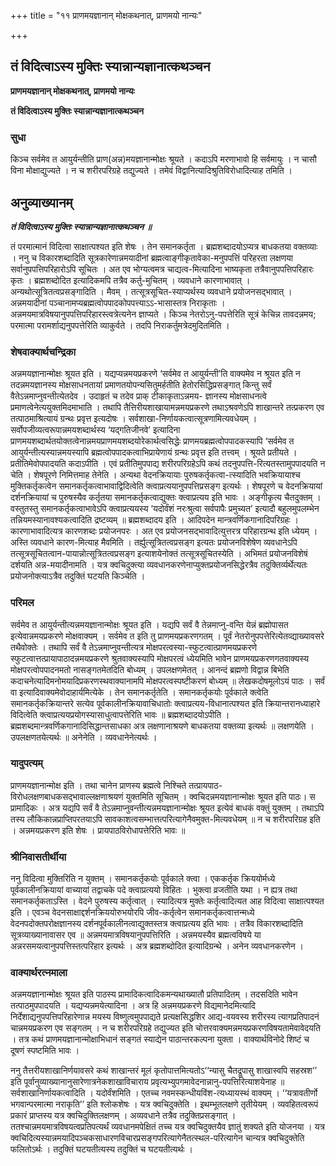 +++
title = "११ प्राणमयज्ञानान् मोक्षकथनात्, प्राणमयो नान्यः"

+++


## तं विदित्वाऽस्य मुक्तिः स्यान्नान्यज्ञानात्कथञ्चन

**प्राणमयज्ञानान् मोक्षकथनात्, प्राणमयो नान्यः**

**तं विदित्वाऽस्य मुक्तिः स्यान्नान्यज्ञानात्कथञ्चन**

### **सुधा**

किञ्च सर्वमेव त आयुर्यन्तीति प्राण(अन्न)मयज्ञानान्मोक्षः श्रूयते । कदाऽपि मरणाभावो हि सर्वमायुः । न चासौ विना मोक्षाद्युज्यते । न च शरीरपरिग्रहे तद्युज्यते । तमेवं विद्वानित्यादिश्रुतिविरोधादित्याह तमिति ।

## **अनुव्याख्यानम्**

***तं विदित्वाऽस्य मुक्तिः स्यान्नान्यज्ञानात्कथञ्चन ॥***

तं परमात्मानं विदित्वा साक्षात्पश्यत इति शेषः । तेन समानकर्तृता । ब्रह्मशब्दादयोऽप्यत्र बाधकतया वक्तव्याः । ननु च विकारशब्दादिति सूत्रकारेणान्नमयादीनां ब्रह्मत्वाङ्गीकृतावेका-मनुपपत्तिं परिहरता लक्षणया सर्वानुपपत्तिपरिहारोऽपि सूचितः । अत एव भोग्यत्वमत्र चाद्यत्व-मित्यादिना भाष्यकृता तत्रैवानुपपत्तिपरिहारः कृतः । ब्रह्मशब्दोदित इत्यादिकमपि तत्रैव कर्तु-मुचितम् । व्यवधाने कारणाभावात् । अन्यथोत्सूत्रितत्वप्रसङ्गादिति । मैवम् । तत्सूत्रसूचित-स्याप्यर्थस्य व्यवधाने प्रयोजनसद्भावात् । अन्नमयादीनां पञ्चानामप्यब्रह्मत्वोपपादकोपपत्त्याऽऽ-भासास्तत्र निराकृताः । अन्नमयमात्रविषयानुपपत्तिपरिहारस्त्वत्रेत्यनेन ज्ञाप्यते । किञ्च नेतरोऽनु-पपत्तेरिति सूत्रं केचिन्न तावदन्नमय; परमात्मा परामर्शाद्यनुपपत्तेरिति व्याकुर्वते । तदपि निराकर्तुमत्रेदमुदितमिति ।

### **शेषवाक्यार्थचन्द्रिका**

अन्नमयज्ञानान्मोक्षः श्रूयत इति । यद्यप्यन्नमयप्रकरणे ‘सर्वमेव त आयुर्यन्ती’ति वाक्यमेव न श्रूयत इति न तदन्नमयज्ञानस्य मोक्षसाधनतायां प्रमाणतयोपन्यसितुमर्हतीति हेतोरसिद्धिप्रसङ्गात् किन्तु सर्वं वैतेऽन्नमाप्नुवन्तीत्येतदेव । उदाहृतं च तदेव प्राक् टीकाकृताऽन्नमय- ज्ञानस्य मोक्षसाधनत्वे प्रमाणत्वेनेत्ययुक्तमिदमाभाति । तथापि तैत्तिरीयशाखायामन्नमयप्रकरणे तथाऽश्रवणेऽपि शाखान्तरे तत्प्रकरण एव तत्पाठमाश्रित्यायं ग्रन्थः प्रवृत्त इत्यदोषः । सर्वशाखा-निर्णायकत्वात्सूत्रणामित्यवधेयम् । सर्वोपजीव्यत्वरूपान्नमयशब्दार्थस्य ‘यद्गतिजीनवे’ इत्यादिना प्राणमयशब्दार्थतयोक्तत्वेनान्नमयप्राणमयशब्दयोरेकार्थत्वसिद्धेः प्राणमयब्रह्मत्वोपपादकस्यापि ‘सर्वमेव त आयुर्यन्तीत्यस्यान्नमयस्यापि ब्रह्मत्वोपपादकत्वाभिप्रायेणायं ग्रन्थः प्रवृत्त इति तत्त्वम् । श्रूयते प्रतीयते । प्रतीतिमेवोपपादयति कदाऽपीति । एवं प्रतीतिमुपपाद्य शरीरपरिग्रहेऽपि कथं तदनुपपत्ति-रित्यतस्तामुपपादयति न चेति । शेषपूरणे निमित्तमाह तेनेति । अन्यथा वेदनक्रियायाः पुरुषकर्तृकत्वा-त्स्यादिति भवक्रियायाश्च मुक्तिकर्तृकत्वेन समानकर्तृकत्वाभावाद्विदित्वेति क्त्वाप्रत्ययानुपपत्तिप्रसङ्ग इत्यर्थः । शेषपूरणे च वेदनक्रियायां दर्शनक्रियायां च पुरुषस्यैव कर्तृतया समानकर्तृकत्वाद्युक्तः क्त्वाप्रत्यय इति भावः । अङ्गीकृत्य चैतदुक्तम् । वस्तुतस्तु समानकर्तृकत्वाभावेऽपि क्त्वाप्रत्ययस्य ‘यदोर्वंशं नरःश्रुत्वा सर्वपापैः प्रमुच्यत’ इत्यादौ बहुलमुपलम्भेन तन्नियमस्यानावश्यकत्वादिति द्रष्टव्यम् ॥ ब्रह्मशब्दादय इति । आदिपदेन मान्त्रवर्णिकगानादिपरिग्रहः । कारणाभावादित्यत्र कारणशब्दः प्रयोजनपरः । अत एव प्रयोजनसद्भावादित्युत्तरत्र परिहारग्रन्थ इति ध्येयम् । अस्ति व्यवधाने कारण-मित्याह मैवमिति । तर्ह्युत्सूत्रितत्वप्रसङ्ग इत्यतः प्रयोजनविशेषेण व्यवधानेऽपि तत्सूत्रसूचितत्वान-पायान्नोत्सूत्रितत्वप्रसङ्ग इत्याशयेनोक्तं तत्सूत्रसूचितस्येति । अभिमतं प्रयोजनविशेषं दर्शयति अन्न-मयादीनामति । यत्र क्वचिदुक्त्या व्यवधानकरणेनाप्युक्तप्रयोजनसिद्धेरत्रैव तदुक्तिर्व्यर्थेत्यतः प्रयोजनोक्त्याऽत्रैव तदुक्तिं घटयति किञ्चेति ।

### **परिमल**

सर्वमेव त आयुर्यन्तीत्यन्नमयज्ञानान्मोक्षः श्रूयत इति । यद्यपि सर्वं वै तेन्नमाप्नु-वन्ति येन्नं ब्रह्मोपासत इत्येवान्नमयप्रकरणे मोक्षवाक्यम् । सर्वमेव त इति तु प्राणमयप्रकरणगतम् । पूर्वं नेतरोनुपपत्तेरित्येतव्द्याख्यावसरे तथैवोक्तेः । तथापि सर्वं वै तेऽन्नमाप्नुवन्तीत्यत्र मोक्षपरत्वस्या-स्फुटत्वात्प्राणमयप्रकरणे स्फुटत्वात्तत्प्रायापाठादन्नमयप्रकरणे श्रुतवाक्यस्यापि मोक्षपरत्वं ध्येयमिति भावेन प्राणमयप्रकरणगतवाक्यस्य मोक्षपरत्वोपपादनमतो नासङ्गतमेतदिति बोध्यम् । उपलक्षणमेतत् । आनन्दं ब्रह्मणो विद्वान्न बिभेति कदाचनेत्यादिमनोमयादिप्रकरणस्थवाक्यानामपि मोक्षपरत्वस्पष्टीकरणं बोध्यम् ॥ लेखकदोषमूलोऽयं पाठः । सर्वं वा इत्यादिवाक्यमेवोदाहार्यमित्येके । तेन समानकर्तृतेति । समानकर्तृकयोः पूर्वकाले क्त्वेति समानकर्तृकक्रियान्तरे सत्येव पूर्वकालीनक्रियावाचिधातोः क्त्वाप्रत्यय-विधानात्पश्यत इति क्रियान्तरानध्याहारे विदित्वेति क्त्वाप्रत्ययप्रयोगस्यासाधुत्वापत्तेरिति भावः ॥ ब्रह्मशब्दादयोऽपीति । ब्रह्मशब्दमान्त्रवर्णिकगानादिसिद्धान्तसाधका अत्र लक्षणानाश्रयणे बाधकतया वक्तव्या इत्यर्थः ॥ लक्षणयेति । उपलक्षणतयेत्यर्थः ॥ अनेनेति । व्यवधानेनेत्यर्थः ।

### **यादुपत्यम्**

प्राणमयज्ञानान्मोक्ष इति । तथा चानेन प्राणस्य ब्रह्मत्वे निश्चिते तत्प्रायपाठ-विरोधलक्षणबाधकसद्भावाल्लक्षणाश्रयणं युक्तमिति सूचितम् । क्वचिदन्नमयज्ञानान्मोक्षः श्रूयत इति पाठः। स प्रामादिकः । अत्र यद्यपि सर्वं वै तेऽन्नमाप्नुवन्तीत्यन्नमयज्ञानान्मोक्षः श्रूयत इत्येवं बाधकं वक्तुं युक्तम् । तथाऽपि तस्य लौकिकान्नप्राप्तिपरतयाऽपि सावकाशत्वसम्भात्तत्परित्यागेनैवमुक्त-मित्यवधेयम् ॥ न च शरीरपरिग्रह इति । अन्नमयप्रकरण इति शेषः । प्रायपाठविरोधापत्तेरिति भावः ॥

### **श्रीनिवासतीर्थीया**

ननु विदित्वा मुक्तिरिति न युक्तम् । समानकर्तृकयोः पूर्वकाले क्त्वा । एककर्तृक क्रिययोर्मध्ये पूर्वकालीनक्रियायां वाच्यायां तद्वाचके पदे क्त्वाप्रत्ययो विहितः । भुक्त्वा व्रजतीति यथा । न ह्यत्र तथा समानकर्तृकताऽस्ति । वेदने पुरुषस्य कर्तृत्वात् । स्यादित्यत्र मुक्तेः कर्तृत्वादित्यत आह विदित्वा साक्षात्पश्यत इति । एवञ्च वेदनसाक्षाद्दर्शनक्रिययोरुभयोरपि जीव-कर्तृत्वेन समानकर्तृकत्वात्तन्मध्ये वेदनपदोक्तपरोक्षज्ञानस्य दर्शनपूर्वकालीनत्वाद्युक्तस्तत्र क्त्वाप्रत्यय इति भावः । तत्रैव विकारशब्दादिति सूत्रव्याख्यानावासर एव ॥ अन्नमयमात्रविषयानुपपत्तिरिति । अन्नमयस्यैव ब्रह्मत्वविषये या अन्नरसमयत्वानुपपत्तिस्तत्परिहार इत्यर्थः । अत्र ब्रह्मशब्दोदित इत्यादिग्रन्थे । अनेन व्यवधानकरणेन ।

### **वाक्यार्थरत्नमाला**

अन्नमयज्ञानान्मोक्षः श्रूयत इति पाठस्य प्रामादिकत्वादिकमन्यथाख्यातौ प्रतिपादितम् । तदसदिति भावेन तत्पाठमुपपादयति । यद्यप्यन्नमयेत्यादिना । अत्र हि अन्नमयप्रकरणे विद्यमानेदमित्यादि निर्देशाद्यनुपपत्तिपरिहारेणान्न मयस्य विष्णुत्वमुपपाद्यते प्रत्यक्षसिद्धशिर आद्य-वयवस्य शरीरस्य त्यागप्रतिपादनं चान्नमयप्रकरण एव सङ्गतम् । न च शरीरपरिग्रहे तद्युज्यत इति चोत्तरवाक्यमन्नमयप्रकरणविषयतामेवावेदयति । तत्र कथं प्राणमयज्ञानान्मोक्षाभिधानं सङ्गतं स्याद्येन पाठान्तरकल्पना युक्ता । वाक्यार्थविनोदे शिष्टं च दूषणं स्पष्टमिति भावः ।

ननु तैत्तरीयशाखानिर्णयावसरे कथं शाखान्तरं मूलं कृतोपात्तमित्यतोऽ‘‘न्यासु चैतद्रूपासु शाखास्वपि सहस्रश’’ इति पूर्वानुव्याख्यानानुसारेणात्रनेकशाखाविचाराय प्रवृत्यभ्युपगमावेदनान्नानु-पपत्तिरित्याशयेनाह ॥ सर्वशाखानिर्णायकत्वादिति । यदोर्वंशमिति । एतच्च नवमस्कन्धीयविंश-त्यध्यायस्थं वाक्यम् । ‘‘यत्रावतीर्णो भगवान्परमात्मा नराकृति’’ इति श्लोकशेषः । यत्र क्वचिदुक्तेति । इथम्भूतलक्षणे तृतीयेयम् । व्यवहितत्वरूपं प्रकारं प्राप्तस्य यत्र क्वचिदुक्तिलक्षणम् । अव्यवधाने तत्रैव तदुक्तिप्रसङ्गात् । ततश्चान्नमयमात्रविषयत्वप्रतिपत्यर्थं व्यवधानमपेक्षितं तच्च यत्र क्वचिदुक्तयैव ज्ञातुं शक्यते इति योजनया । यत्र क्वचिदित्यस्यान्नमयादिपञ्चकसाधारणविचारप्रसङ्गपरित्यागेनैतत्स्थल-परित्यागेन चान्यत्र क्वचिदुक्तेति फलितोऽर्थः । तदुक्तिं घटयतीत्यस्य तदुक्तिं च घटयतीत्यर्थः ।

